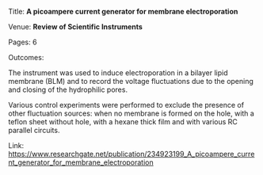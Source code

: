 Title: **A picoampere current generator for
membrane electroporation**

Venue: **Review of Scientific Instruments**

Pages: 6

Outcomes: 

The instrument was used to induce electroporation in a
bilayer lipid membrane (BLM) and to record the voltage
fluctuations due to the opening and closing of the hydrophilic
pores.

Various control experiments were performed to exclude
the presence of other fluctuation sources: when no membrane
is formed on the hole, with a teflon sheet without hole, with
a hexane thick film and with various RC parallel circuits.

Link: https://www.researchgate.net/publication/234923199_A_picoampere_current_generator_for_membrane_electroporation
